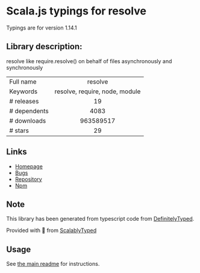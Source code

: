 
# Scala.js typings for resolve

Typings are for version 1.14.1

## Library description:
resolve like require.resolve() on behalf of files asynchronously and synchronously

|                    |                 |
| ------------------ | :-------------: |
| Full name          | resolve |
| Keywords           | resolve, require, node, module |
| # releases         | 19 |
| # dependents       | 4083 |
| # downloads        | 963589517 |
| # stars            | 29 |

## Links
- [Homepage](https://github.com/browserify/resolve#readme)
- [Bugs](https://github.com/browserify/resolve/issues)
- [Repository](https://github.com/browserify/resolve)
- [Npm](https://www.npmjs.com/package/resolve)
    


## Note
This library has been generated from typescript code from [DefinitelyTyped](https://definitelytyped.org).

Provided with :purple_heart: from [ScalablyTyped](https://github.com/oyvindberg/ScalablyTyped)

## Usage
See [the main readme](../../readme.md) for instructions.


